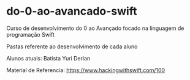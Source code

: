 # do-0-ao-avancado-swift
Curso de desenvolvimento do 0 ao Avançado focado na linguagem de programação Swift

Pastas referente ao desenvolvimento de cada aluno

Alunos atuais:
Batista
Yuri
Derian

Material de Referencia:
https://www.hackingwithswift.com/100
